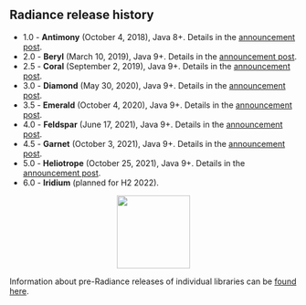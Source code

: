 ## Radiance release history

* 1.0 - **Antimony** (October 4, 2018), Java 8+. Details in the [announcement post](https://www.pushing-pixels.org/2018/10/05/radiance-1-0-0.html).
* 2.0 - **Beryl** (March 10, 2019), Java 9+. Details in the [announcement post](https://www.pushing-pixels.org/2019/03/11/radiance-2-0-1.html).
* 2.5 - **Coral** (September 2, 2019), Java 9+. Details in the [announcement post](https://www.pushing-pixels.org/2019/09/03/radiance-2-5-0.html).
* 3.0 - **Diamond** (May 30, 2020), Java 9+. Details in the [announcement post](https://www.pushing-pixels.org/2020/05/31/radiance-3-0-0.html).
* 3.5 - **Emerald** (October 4, 2020), Java 9+. Details in the [announcement post](https://www.pushing-pixels.org/2020/10/05/radiance-3-5-0.html).
* 4.0 - **Feldspar** (June 17, 2021), Java 9+. Details in the [announcement post](https://www.pushing-pixels.org/2021/06/17/radiance-4-0-0.html).
* 4.5 - **Garnet** (October 3, 2021), Java 9+. Details in the [announcement post](https://www.pushing-pixels.org/2021/10/04/radiance-4-5-0-and-whats-next.html).
* 5.0 - **Heliotrope** (October 25, 2021), Java 9+. Details in the [announcement post](https://www.pushing-pixels.org/2021/10/29/radiance-5-0-0.html).
* 6.0 - **Iridium** (planned for H2 2022).

<p align="center">
<img src="https://raw.githubusercontent.com/kirill-grouchnikov/radiance/sunshine/docs/images/icon/radiance_product_256.png" width="128" height="128" border=0>
</p>

Information about pre-Radiance releases of individual libraries can be [found here](archive/older-releases.md).
